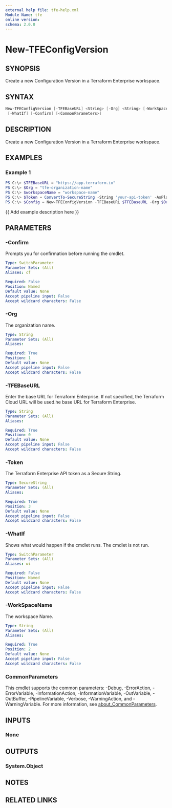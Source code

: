 ```yaml
---
external help file: tfe-help.xml
Module Name: tfe
online version:
schema: 2.0.0
---
```


# New-TFEConfigVersion

## SYNOPSIS

Create a new Configuration Version in a Terraform Enterprise workspace.

## SYNTAX

```PowerShell
New-TFEConfigVersion [-TFEBaseURL] <String> [-Org] <String> [-WorkSpaceName] <String> [-Token] <SecureString>
 [-WhatIf] [-Confirm] [<CommonParameters>]
```

## DESCRIPTION

Create a new Configuration Version in a Terraform Enterprise workspace.

## EXAMPLES

### Example 1

```powershell
PS C:\> $TFEBaseURL = "https://app.terraform.io"
PS C:\> $Org = "tfe-organization-name"
PS C:\> $workspaceName = "workspace-name"
PS C:\> $Token = ConvertTo-SecureString -String 'your-api-token' -AsPlainText -Force
PS C:\> $Config = New-TFEConfigVersion -TFEBaseURL $TFEBaseURL -Org $Org -WorkspaceName $workspaceName -Token $Token
```

{{ Add example description here }}

## PARAMETERS

### -Confirm

Prompts you for confirmation before running the cmdlet.

```yaml
Type: SwitchParameter
Parameter Sets: (All)
Aliases: cf

Required: False
Position: Named
Default value: None
Accept pipeline input: False
Accept wildcard characters: False
```

### -Org

The organization name.

```yaml
Type: String
Parameter Sets: (All)
Aliases:

Required: True
Position: 1
Default value: None
Accept pipeline input: False
Accept wildcard characters: False
```

### -TFEBaseURL

Enter the base URL for Terraform Enterprise. If not specified, the Terraform Cloud URL will be used.he base URL for Terraform Enterprise.

```yaml
Type: String
Parameter Sets: (All)
Aliases:

Required: True
Position: 0
Default value: None
Accept pipeline input: False
Accept wildcard characters: False
```

### -Token

The Terraform Enterprise API token as a Secure String.

```yaml
Type: SecureString
Parameter Sets: (All)
Aliases:

Required: True
Position: 3
Default value: None
Accept pipeline input: False
Accept wildcard characters: False
```

### -WhatIf

Shows what would happen if the cmdlet runs.
The cmdlet is not run.

```yaml
Type: SwitchParameter
Parameter Sets: (All)
Aliases: wi

Required: False
Position: Named
Default value: None
Accept pipeline input: False
Accept wildcard characters: False
```

### -WorkSpaceName

The workspace Name.

```yaml
Type: String
Parameter Sets: (All)
Aliases:

Required: True
Position: 2
Default value: None
Accept pipeline input: False
Accept wildcard characters: False
```

### CommonParameters

This cmdlet supports the common parameters: -Debug, -ErrorAction, -ErrorVariable, -InformationAction, -InformationVariable, -OutVariable, -OutBuffer, -PipelineVariable, -Verbose, -WarningAction, and -WarningVariable. For more information, see [about_CommonParameters](http://go.microsoft.com/fwlink/?LinkID=113216).

## INPUTS

### None

## OUTPUTS

### System.Object

## NOTES

## RELATED LINKS
